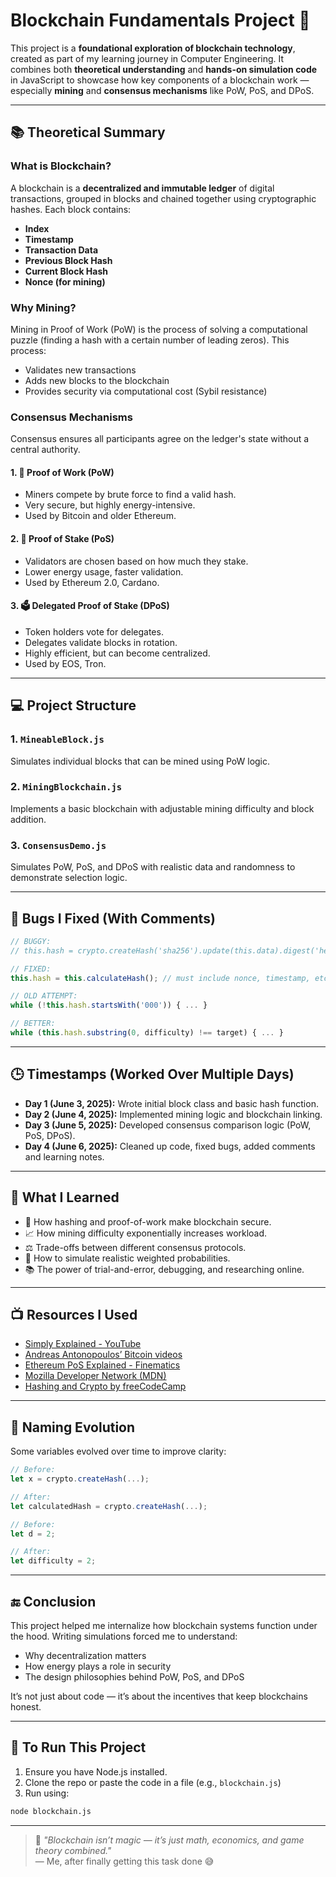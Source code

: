 # Blockchain Fundamentals Project 🚀

This project is a **foundational exploration of blockchain technology**, created as part of my learning journey in Computer Engineering. It combines both **theoretical understanding** and **hands-on simulation code** in JavaScript to showcase how key components of a blockchain work — especially **mining** and **consensus mechanisms** like PoW, PoS, and DPoS.

---

## 📚 Theoretical Summary

### What is Blockchain?
A blockchain is a **decentralized and immutable ledger** of digital transactions, grouped in blocks and chained together using cryptographic hashes. Each block contains:
- **Index**
- **Timestamp**
- **Transaction Data**
- **Previous Block Hash**
- **Current Block Hash**
- **Nonce (for mining)**

### Why Mining?
Mining in Proof of Work (PoW) is the process of solving a computational puzzle (finding a hash with a certain number of leading zeros). This process:
- Validates new transactions
- Adds new blocks to the blockchain
- Provides security via computational cost (Sybil resistance)

### Consensus Mechanisms
Consensus ensures all participants agree on the ledger's state without a central authority.

#### 1. 🔨 Proof of Work (PoW)
- Miners compete by brute force to find a valid hash.
- Very secure, but highly energy-intensive.
- Used by Bitcoin and older Ethereum.

#### 2. 🧍 Proof of Stake (PoS)
- Validators are chosen based on how much they stake.
- Lower energy usage, faster validation.
- Used by Ethereum 2.0, Cardano.

#### 3. 🗳️ Delegated Proof of Stake (DPoS)
- Token holders vote for delegates.
- Delegates validate blocks in rotation.
- Highly efficient, but can become centralized.
- Used by EOS, Tron.

---

## 💻 Project Structure

### 1. `MineableBlock.js`
Simulates individual blocks that can be mined using PoW logic.

### 2. `MiningBlockchain.js`
Implements a basic blockchain with adjustable mining difficulty and block addition.

### 3. `ConsensusDemo.js`
Simulates PoW, PoS, and DPoS with realistic data and randomness to demonstrate selection logic.

---

## 🔨 Bugs I Fixed (With Comments)

```js
// BUGGY:
// this.hash = crypto.createHash('sha256').update(this.data).digest('hex');

// FIXED:
this.hash = this.calculateHash(); // must include nonce, timestamp, etc.
```

```js
// OLD ATTEMPT:
while (!this.hash.startsWith('000')) { ... } 

// BETTER:
while (this.hash.substring(0, difficulty) !== target) { ... }
```

---

## 🕒 Timestamps (Worked Over Multiple Days)

- **Day 1 (June 3, 2025):** Wrote initial block class and basic hash function.
- **Day 2 (June 4, 2025):** Implemented mining logic and blockchain linking.
- **Day 3 (June 5, 2025):** Developed consensus comparison logic (PoW, PoS, DPoS).
- **Day 4 (June 6, 2025):** Cleaned up code, fixed bugs, added comments and learning notes.

---

## 📌 What I Learned

- 🔐 How hashing and proof-of-work make blockchain secure.
- 📈 How mining difficulty exponentially increases workload.
- ⚖️ Trade-offs between different consensus protocols.
- 🔧 How to simulate realistic weighted probabilities.
- 📚 The power of trial-and-error, debugging, and researching online.

---

## 📺 Resources I Used

- [Simply Explained - YouTube](https://www.youtube.com/c/SimplyExplained)
- [Andreas Antonopoulos’ Bitcoin videos](https://www.youtube.com/user/aantonop)
- [Ethereum PoS Explained - Finematics](https://www.youtube.com/watch?v=4ePe2BzT4oA)
- [Mozilla Developer Network (MDN)](https://developer.mozilla.org/)
- [Hashing and Crypto by freeCodeCamp](https://www.freecodecamp.org/learn/)

---

## 🧠 Naming Evolution

Some variables evolved over time to improve clarity:
```js
// Before:
let x = crypto.createHash(...);

// After:
let calculatedHash = crypto.createHash(...);

// Before:
let d = 2;

// After:
let difficulty = 2;
```

---

## 🔚 Conclusion

This project helped me internalize how blockchain systems function under the hood. Writing simulations forced me to understand:
- Why decentralization matters
- How energy plays a role in security
- The design philosophies behind PoW, PoS, and DPoS

It’s not just about code — it’s about the incentives that keep blockchains honest.

---

## 🚀 To Run This Project

1. Ensure you have Node.js installed.
2. Clone the repo or paste the code in a file (e.g., `blockchain.js`)
3. Run using:
```bash
node blockchain.js
```

---

> 🧩 _"Blockchain isn’t magic — it’s just math, economics, and game theory combined."_  
> — Me, after finally getting this task done 😅
